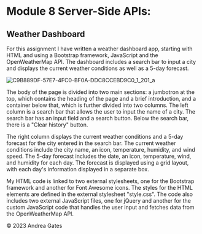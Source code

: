 # Module 8 Server-Side APIs:

## Weather Dashboard

For this assignment I have written a weather dashboard app, starting with HTML and using a Bootstrap framework, JavaScript and the OpenWeatherMap API. The dashboard includes a search bar to input a city and displays the current weather conditions as well as a 5-day forecast.

![C9B889DF-57E7-4FC0-BF0A-DDC8CCEBD9C0_1_201_a](https://user-images.githubusercontent.com/93196580/221622185-811bdd51-8f4e-4278-9d82-e4cb3360bf43.jpeg)

The body of the page is divided into two main sections: a jumbotron at the top, which contains the heading of the page and a brief introduction, and a container below that, which is further divided into two columns. The left column is a search bar that allows the user to input the name of a city. The search bar has an input field and a search button. Below the search bar, there is a "Clear history" button.

The right column displays the current weather conditions and a 5-day forecast for the city entered in the search bar. The current weather conditions include the city name, an icon, temperature, humidity, and wind speed. The 5-day forecast includes the date, an icon, temperature, wind, and humidity for each day. The forecast is displayed using a grid layout, with each day's information displayed in a separate box.

My HTML code is linked to two external stylesheets, one for the Bootstrap framework and another for Font Awesome icons. The styles for the HTML elements are defined in the external stylesheet "style.css". The code also includes two external JavaScript files, one for jQuery and another for the custom JavaScript code that handles the user input and fetches data from the OpenWeatherMap API.


© 2023 Andrea Gates
